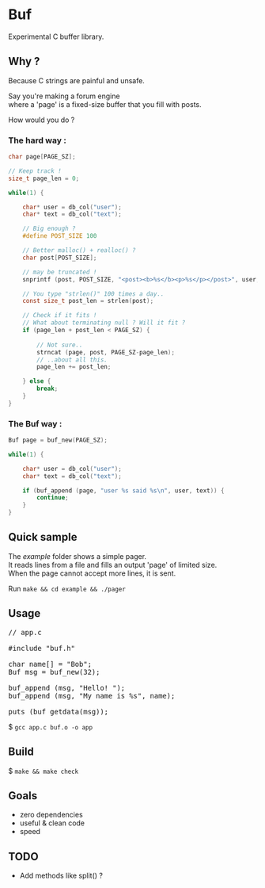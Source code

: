 # Buf
Experimental C buffer library.  

## Why ?

Because C strings are painful and unsafe.    

Say you're making a forum engine  
where a 'page' is a fixed-size buffer that you fill with posts.  

How would you do ?

### The hard way :

```C
char page[PAGE_SZ];

// Keep track !
size_t page_len = 0;

while(1) {

    char* user = db_col("user");
    char* text = db_col("text");

    // Big enough ?
    #define POST_SIZE 100

    // Better malloc() + realloc() ?
    char post[POST_SIZE];  

    // may be truncated !
    snprintf (post, POST_SIZE, "<post><b>%s</b><p>%s</p></post>", user, text);

    // You type "strlen()" 100 times a day..
    const size_t post_len = strlen(post);

    // Check if it fits !
    // What about terminating null ? Will it fit ?
    if (page_len + post_len < PAGE_SZ) {    
        
        // Not sure..
        strncat (page, post, PAGE_SZ-page_len); 
        // ..about all this.
        page_len += post_len;

    } else {
        break;
    } 
}
```

### The **Buf** way :

```C
Buf page = buf_new(PAGE_SZ);

while(1) {

    char* user = db_col("user");
    char* text = db_col("text");

    if (buf_append (page, "user %s said %s\n", user, text)) {
        continue;
    }
}
```

## Quick sample

The *example* folder shows a simple pager.  
It reads lines from a file and fills an output 'page' of limited size.  
When the page cannot accept more lines, it is sent.  

Run `make && cd example && ./pager`

## Usage

<pre>
// app.c

#include "buf.h"

char name[] = "Bob";
Buf msg = buf_new(32);

buf_append (msg, "Hello! ");
buf_append (msg, "My name is %s", name);

puts (buf_getdata(msg));
</pre>

$ `gcc app.c buf.o -o app`

## Build

$ `make && make check`

## Goals

* zero dependencies
* useful & clean code
* speed

## TODO
* Add methods like split() ?